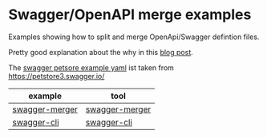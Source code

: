 # Swagger/OpenAPI merge examples

Examples showing how to split and merge OpenApi/Swagger defintion files.

Pretty good explanation about the why in this [blog post](https://davidgarcia.dev/posts/how-to-split-open-api-spec-into-multiple-files/).

The [swagger petsore example yaml](swagger-petstore.yaml) ist taken from https://petstore3.swagger.io/

| example                          | tool                                                        |
| -------------------------------- | ----------------------------------------------------------- |
| [swagger-merger](swagger-merger) | [swagger-merger](https://github.com/WindomZ/swagger-merger) |
| [swagger-cli](swagger-cli)       | [swagger-cli](https://github.com/APIDevTools/swagger-cli)   |
